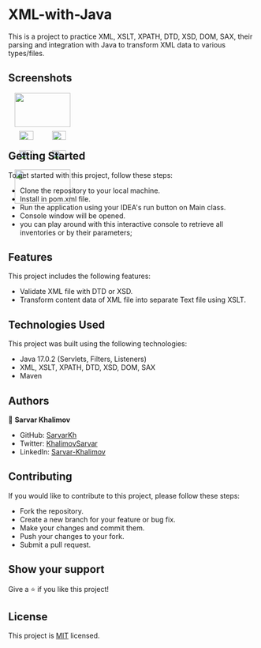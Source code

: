 # XML-with-Java
This is a project to practice XML, XSLT, XPATH, DTD, XSD, DOM, SAX, their parsing and integration with Java to transform XML data to various types/files.

## Screenshots

<div style="display: flex; flex-wrap: wrap">
<div align="center">
  <img src="image/1_order.png?raw=true" width="90%" height="auto"/>
  <img src="image/2_my_orders.png?raw=true" width="45%" height="auto"/>
  <img src="image/3_invoiced.png?raw=true" width="45%" height="auto"/>
  <img src="image/4_order_details_add_assessment.png?raw=true" width="45%" height="auto"/>
  <img src="image/5_order_details_get_assessment.png?raw=true" width="45%" height="auto"/>
  <img src="image/6_add_transport.png?raw=true" width="90%" height="auto"/>
</div>
</div>


## Getting Started
To get started with this project, follow these steps:

- Clone the repository to your local machine.
- Install in pom.xml file.
- Run the application using your IDEA's run button on Main class.
- Console window will be opened.
- you can play around with this interactive console to retrieve all inventories or by their parameters;

## Features
This project includes the following features:

- Validate XML file with DTD or XSD.
- Transform content data of XML file into separate Text file using XSLT.


## Technologies Used
This project was built using the following technologies:

- Java 17.0.2 (Servlets, Filters, Listeners)
- XML, XSLT, XPATH, DTD, XSD, DOM, SAX
- Maven

## Authors

👤 **Sarvar Khalimov**

- GitHub: [SarvarKh](https://github.com/SarvarKh)
- Twitter: [KhalimovSarvar](https://twitter.com/KhalimovSarvar)
- LinkedIn: [Sarvar-Khalimov](https://www.linkedin.com/in/sarvar-khalimov/)


## Contributing
If you would like to contribute to this project, please follow these steps:

- Fork the repository.
- Create a new branch for your feature or bug fix.
- Make your changes and commit them.
- Push your changes to your fork.
- Submit a pull request.

## Show your support
Give a ⭐️ if you like this project!

## License
This project is [MIT](./MIT.md) licensed.
